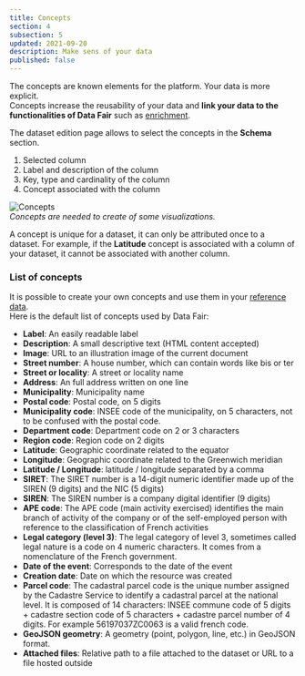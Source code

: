 ```yaml
---
title: Concepts
section: 4
subsection: 5
updated: 2021-09-20
description: Make sens of your data
published: false
---
```


The concepts are known elements for the platform. Your data is more explicit.  
Concepts increase the reusability of your data and   **link your data to the functionalities of Data Fair** such as [enrichment](./user-guide-backoffice/enrichment).  

The dataset edition page allows to select the concepts in the **Schema** section.

1. Selected column
2. Label and description of the column
3. Key, type and cardinality of the column
4. Concept associated with the column

![Concepts](./images/user-guide-backoffice/schema-concept.jpg)  
*Concepts are needed to create of some visualizations.*


A concept is unique for a dataset, it can only be attributed once to a dataset. For example, if the **Latitude** concept is associated with a column of your dataset, it cannot be associated with another column.

### List of concepts

It is possible to create your own concepts and use them in your [reference data](./user-guide-backoffice/enrichment).  
Here is the default list of concepts used by Data Fair:

* **Label**: An easily readable label
* **Description**: A small descriptive text (HTML content accepted)
* **Image**: URL to an illustration image of the current document
* **Street number**: A house number, which can contain words like bis or ter
* **Street or locality**: A street or locality name
* **Address**: An full address written on one line
* **Municipality**: Municipality name
* **Postal code**: Postal code, on 5 digits
* **Municipality code**: INSEE code of the municipality, on 5 characters, not to be confused with the postal code.
* **Department code**: Department code on 2 or 3 characters
* **Region code**: Region code on 2 digits
* **Latitude**: Geographic coordinate related to the equator
* **Longitude**: Geographic coordinate related to the Greenwich meridian
* **Latitude / Longitude**: latitude / longitude separated by a comma
* **SIRET**: The SIRET number is a 14-digit numeric identifier made up of the SIREN (9 digits) and the NIC (5 digits)
* **SIREN**: The SIREN number is a company digital identifier (9 digits)
* **APE code**: The APE code (main activity exercised) identifies the main branch of activity of the company or of the self-employed person with reference to the classification of French activities
* **Legal category (level 3)**: The legal category of level 3, sometimes called legal nature is a code on 4 numeric characters. It comes from a nomenclature of the French government.
* **Date of the event**: Corresponds to the date of the event
* **Creation date**: Date on which the resource was created
* **Parcel code**: The cadastral parcel code is the unique number assigned by the Cadastre Service to identify a cadastral parcel at the national level. It is composed of 14 characters: INSEE commune code of 5 digits + cadastre section code of 5 characters + cadastre parcel number of 4 digits. For example 56197037ZC0063 is a valid french code.
* **GeoJSON geometry**: A geometry (point, polygon, line, etc.) in GeoJSON format.
* **Attached files**: Relative path to a file attached to the dataset or URL to a file hosted outside
